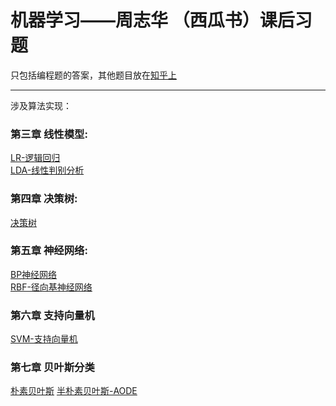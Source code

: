 # 机器学习——周志华 （西瓜书）课后习题
只包括编程题的答案，其他题目放在[知乎上](https://zhuanlan.zhihu.com/c_1013850291887845376)

---
涉及算法实现：

### 第三章 线性模型:   

[LR-逻辑回归](https://github.com/han1057578619/MachineLearning_Zhouzhihua_ProblemSets/tree/master/ch3--%E7%BA%BF%E6%80%A7%E6%A8%A1%E5%9E%8B/3.3)   
[LDA-线性判别分析](https://github.com/han1057578619/MachineLearning_Zhouzhihua_ProblemSets/tree/master/ch3--线性模型/3.5)

### 第四章 决策树:   

[决策树](https://github.com/han1057578619/MachineLearning_Zhouzhihua_ProblemSets/tree/master/ch4--%E5%86%B3%E7%AD%96%E6%A0%91/4.3-4.4)

### 第五章 神经网络:

[BP神经网络](https://github.com/han1057578619/MachineLearning_Zhouzhihua_ProblemSets/tree/master/ch5--%E7%A5%9E%E7%BB%8F%E7%BD%91%E7%BB%9C/5.5-5.6)   
[RBF-径向基神经网络](https://github.com/han1057578619/MachineLearning_Zhouzhihua_ProblemSets/tree/master/ch5--%E7%A5%9E%E7%BB%8F%E7%BD%91%E7%BB%9C/5.7)

### 第六章 支持向量机

[SVM-支持向量机](https://github.com/han1057578619/MachineLearning_Zhouzhihua_ProblemSets/tree/master/ch6--%E6%94%AF%E6%8C%81%E5%90%91%E9%87%8F%E6%9C%BA/mySVM)

### 第七章 贝叶斯分类

[朴素贝叶斯](https://github.com/han1057578619/MachineLearning_Zhouzhihua_ProblemSets/tree/master/ch7--%E8%B4%9D%E5%8F%B6%E6%96%AF%E5%88%86%E7%B1%BB/7.3)
[半朴素贝叶斯-AODE](https://github.com/han1057578619/MachineLearning_Zhouzhihua_ProblemSets/tree/master/ch7--%E8%B4%9D%E5%8F%B6%E6%96%AF%E5%88%86%E7%B1%BB/7.6)

